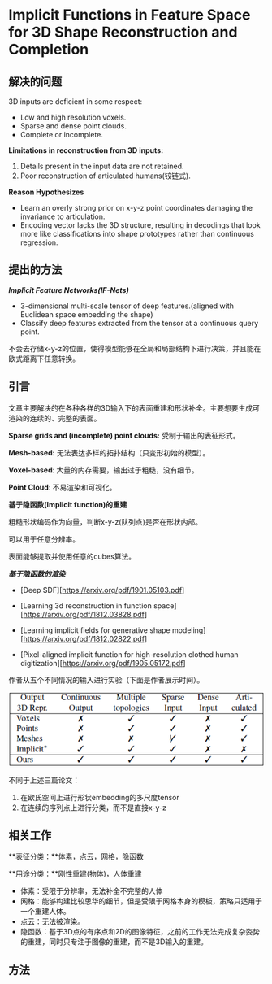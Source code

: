 # Implicit Functions in Feature Space for 3D Shape Reconstruction and Completion

## 解决的问题

3D inputs are deficient in some respect:

- Low and high resolution voxels.
- Sparse and dense point clouds.
- Complete or incomplete.

**Limitations in reconstruction from 3D inputs:**

1. Details present in the input data are not retained.
2. Poor reconstruction of articulated humans(铰链式).

**Reason Hypothesizes**

- Learn an overly strong prior on x-y-z point coordinates damaging the invariance to articulation.
- Encoding vector lacks the 3D structure, resulting in decodings that look more like classifications into shape prototypes rather than continuous regression.

## 提出的方法

***Implicit Feature Networks(IF-Nets)***

- 3-dimensional multi-scale tensor of deep features.(aligned with Euclidean space embedding the shape)
- Classify deep features extracted from the tensor at a continuous query point.

不会去存储x-y-z的位置，使得模型能够在全局和局部结构下进行决策，并且能在欧式距离下任意转换。

## 引言

文章主要解决的在各种各样的3D输入下的表面重建和形状补全。主要想要生成可渲染的连续的、完整的表面。

**Sparse grids and (incomplete) point clouds:** 受制于输出的表征形式。

**Mesh-based:** 无法表达多样的拓扑结构（只变形初始的模型）。

**Voxel-based**: 大量的内存需要，输出过于粗糙，没有细节。

**Point Cloud**: 不易渲染和可视化。



**基于隐函数(Implicit function)的重建**

粗糙形状编码作为向量，判断x-y-z(队列点)是否在形状内部。

可以用于任意分辨率。

表面能够提取并使用任意的cubes算法。



***基于隐函数的渲染***

- [Deep SDF][https://arxiv.org/pdf/1901.05103.pdf]

- [Learning 3d reconstruction in function space][https://arxiv.org/pdf/1812.03828.pdf]

- [Learning implicit fields for generative shape modeling][https://arxiv.org/pdf/1812.02822.pdf]
- [Pixel-aligned implicit function for high-resolution clothed human digitization][https://arxiv.org/pdf/1905.05172.pdf]



作者从五个不同情况的输入进行实验（下面是作者展示时间）。

![image-20210524212645927](images/Untitled/image-20210524212645927.png)

不同于上述三篇论文：

1. 在欧氏空间上进行形状embedding的多尺度tensor
2. 在连续的序列点上进行分类，而不是直接x-y-z

## 相关工作

**表征分类：**体素，点云，网格，隐函数

**用途分类：**刚性重建(物体)，人体重建

- 体素：受限于分辨率，无法补全不完整的人体
- 网格：能够构建比较思华的细节，但是受限于网格本身的模板，策略只适用于一个重建人体。
- 点云：无法被渲染。
- 隐函数：基于3D点的有序点和2D的图像特征，之前的工作无法完成复杂姿势的重建，同时只专注于图像的重建，而不是3D输入的重建。

## 方法



